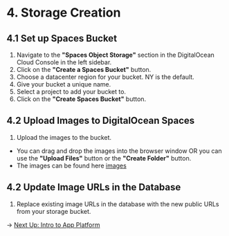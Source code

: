 # 4. Storage Creation

## 4.1 Set up Spaces Bucket

1. Navigate to the **"Spaces Object Storage"** section in the DigitalOcean Cloud Console in the left sidebar.
2. Click on the **"Create a Spaces Bucket"** button.
3. Choose a datacenter region for your bucket. NY is the default.
4. Give your bucket a unique name.
5. Select a project to add your bucket to.
6. Click on the **"Create Spaces Bucket"** button.

## 4.2 Upload Images to DigitalOcean Spaces

1. Upload the images to the bucket.
 - You can drag and drop the images into the browser window OR you can use the **"Upload Files"** button or the **"Create Folder"** button.
 - The images can be found here [images](/images)

## 4.2 Update Image URLs in the Database

1. Replace existing image URLs in the database with the new public URLs from your storage bucket.

→ [Next Up: Intro to App Platform](APP-PLATFORM.md)